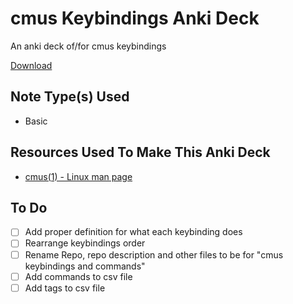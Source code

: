# cmus Keybindings Anki Deck
An anki deck of/for cmus keybindings

[Download](https://github.com/cutthroat78/cmus-keybindings-anki-deck/releases/latest/download/)

## Note Type(s) Used 

- Basic

## Resources Used To Make This Anki Deck

- [cmus(1) - Linux man page](https://linux.die.net/man/1/cmus)

## To Do

- [ ] Add proper definition for what each keybinding does
- [ ] Rearrange keybindings order
- [ ] Rename Repo, repo description and other files to be for "cmus keybindings and commands"
- [ ] Add commands to csv file
- [ ] Add tags to csv file
